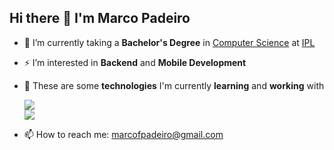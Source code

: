 ## Hi there 👋 I'm Marco Padeiro

- 🔭 I’m currently taking a **Bachelor's Degree** in [Computer Science](https://www.ipleiria.pt/curso/licenciatura-em-engenharia-informatica/) at [IPL](https://www.ipleiria.pt/)
- ⚡ I’m interested in **Backend** and **Mobile Development**
- 🌱 These are some **technologies** I'm currently **learning** and **working** with

  ![](https://skillicons.dev/icons?i=react,ts,rust,c,go,php)
  <br>
  ![](https://skillicons.dev/icons?i=java,androidstudio,linux,git,docker,neovim)

- 📫 How to reach me: marcofpadeiro@gmail.com

